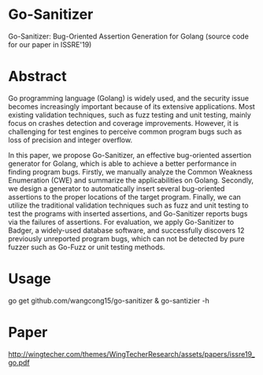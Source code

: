 # Go-Sanitizer
Go-Sanitizer: Bug-Oriented Assertion Generation for Golang (source code for our paper in ISSRE'19)

# Abstract
Go programming language (Golang) is widely used, and the security issue becomes increasingly important because of its extensive applications. Most existing validation techniques, such as fuzz testing and unit testing, mainly focus on crashes detection and coverage improvements. However, it is challenging for test engines to perceive common program bugs such as loss of precision and integer overflow. 

In this paper, we propose Go-Sanitizer, an effective bug-oriented assertion  generator for Golang, which is able to achieve a better performance in finding program bugs. Firstly, we manually analyze the Common Weakness Enumeration (CWE) and summarize the applicabilities on Golang. Secondly, we design a generator to automatically insert several bug-oriented assertions to the proper locations of the target program. Finally, we can utilize the traditional validation techniques such as fuzz and unit testing to test the programs with inserted assertions, and Go-Sanitizer reports bugs via the failures of assertions. For evaluation, we apply Go-Sanitizer to Badger, a widely-used database software, and successfully discovers 12 previously unreported program bugs, which can not be detected by pure fuzzer such as Go-Fuzz or unit testing methods.

# Usage
go get github.com/wangcong15/go-sanitizer & go-santizier -h

# Paper
http://wingtecher.com/themes/WingTecherResearch/assets/papers/issre19_go.pdf
